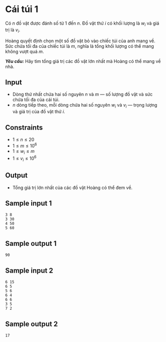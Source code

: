 # Cái túi 1

Có $n$ đồ vật được đánh số từ $1$ đến $n$. Đồ vật thứ $i$  có khối lượng là $w_i$ và giá trị là $v_i$.

Hoàng quyết định chọn một số đồ vật bỏ vào chiếc túi của anh mang về. Sức chứa tối đa của chiếc túi là $m$, nghĩa là tổng khối lượng có thể mang không vượt quá $m$.

***Yêu cầu:*** Hãy tìm tổng giá trị các đồ vật lớn nhất mà Hoàng có thể mang về nhà.

## Input

- Dòng thứ nhất chứa hai số nguyên $n$ và $m$ — số lượng đồ vật và sức chứa tối đa của cái túi.
- $n$ dòng tiếp theo, mỗi dòng chứa hai số nguyên $w_i$ và $v_i$ — trọng lượng và giá trị của đồ vật thứ $i$.

## Constraints

- $1 \le n \le 20$
- $1 \le m \le 10^6$
- $1 \le w_i \le m$
- $1 \le v_i \le 10^6$

## Output

- Tổng giá trị lớn nhất của các đồ vật Hoàng có thể đem về.

## Sample input 1

```
3 8
3 30
4 50
5 60
```

## Sample output 1

```
90
```

## Sample input 2

```
6 15
6 5
5 6
6 4
6 6
3 5
7 2
```

## Sample output 2

```
17
```
